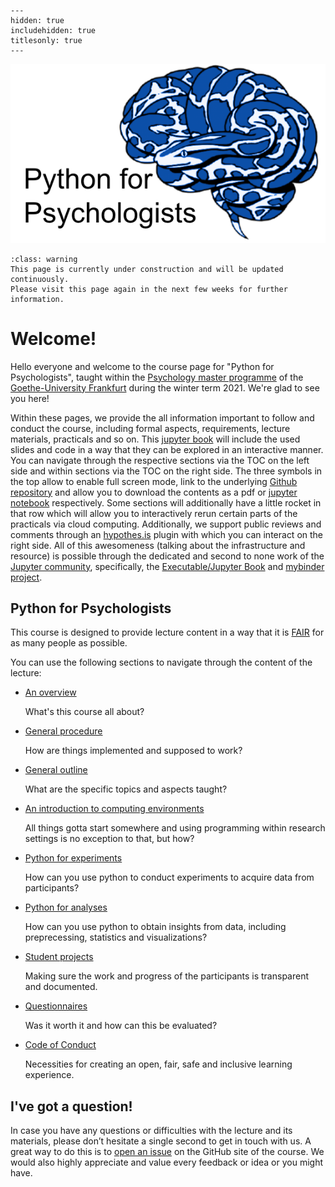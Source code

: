 
```{toctree}
---
hidden: true
includehidden: true
titlesonly: true
---
```

![PfP logo](static/pfp_logo.png)

```{admonition} About the content of this Jupyter Book
:class: warning
This page is currently under construction and will be updated continuously.
Please visit this page again in the next few weeks for further information.
```
# Welcome!

Hello everyone and welcome to the course page for "Python for Psychologists", taught
within the [Psychology master programme](https://www.goethe-university-frankfurt.de/51789866/Institute_of_Psychology?) of the [Goethe-University Frankfurt](https://www.goethe-university-frankfurt.de/en) during the winter term 2021. We're glad to see you here!

Within these pages, we provide the all information important to follow and conduct the course, including formal aspects, requirements, lecture materials, practicals and so on.  This [jupyter book](https://jupyterbook.org/intro.html) will include the used slides and code in a way that they can be explored in an interactive manner. You can navigate through the respective sections via the TOC on the left side and within sections via the TOC on the right side. The three symbols in the top allow to enable full screen mode, link to the underlying [Github repository]() and allow you to download the contents as a pdf or [jupyter notebook]() respectively. Some sections will additionally have a little rocket in that row which will allow you to interactively rerun certain parts of the practicals via cloud computing. Additionally, we support public reviews and comments through an [hypothes.is]() plugin with which you can interact on the right side. All of this awesomeness (talking about the infrastructure and resource) is possible through the dedicated and second to none work of the [Jupyter community](https://jupyter.org/), specifically, the [Executable/Jupyter Book](https://executablebooks.org/en/latest/) and [mybinder project](https://mybinder.org/).

## Python for Psychologists

This course is designed to provide lecture content in a way that it 
is [FAIR](https://en.wikipedia.org/wiki/FAIR_data) for as
many people as possible.

You can use the following sections to navigate through the content of the lecture:

* [An overview]()

   What's this course all about?

* [General procedure]()

   How are things implemented and supposed to work? 

* [General outline]()

   What are the specific topics and aspects taught?

* [An introduction to computing environments]()

   All things gotta start somewhere and using programming within research settings is no exception to
   that, but how?

* [Python for experiments]()

   How can you use python to conduct experiments to acquire data from participants? 

* [Python for analyses]()

   How can you use python to obtain insights from data, including preprecessing, statistics and visualizations? 

* [Student projects]()

   Making sure the work and progress of the participants is transparent and
   documented.

* [Questionnaires]()

   Was it worth it and how can this be evaluated?

* [Code of Conduct]()

   Necessities for creating an open, fair, safe and inclusive learning
   experience.

## I've got a question!

In case you have any questions or difficulties with the lecture and its materials, please don’t hesitate a single second to get in touch with us. A great way to do this is to [open an issue](https://github.com/PeerHerholz/Python_for_Psychologists_Winter2021/issues) on the
GitHub site of the course. We would also highly appreciate and value every feedback or idea or you might have.
